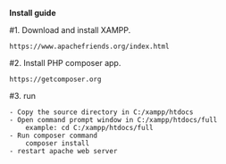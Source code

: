 **Install guide**

#1. Download and install XAMPP.
```
https://www.apachefriends.org/index.html
```


#2. Install PHP composer app.
```
https://getcomposer.org
```


#3. run
```
- Copy the source directory in C:/xampp/htdocs
- Open command prompt window in C:/xampp/htdocs/full
    example: cd C:/xampp/htdocs/full
- Run composer command
    composer install
- restart apache web server
```
